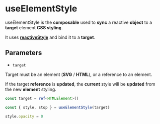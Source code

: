 # useElementStyle

useElementStyle is the **composable** used to **sync** a reactive **object** to a **target** element **CSS styling**.

It uses [**reactiveStyle**](/api/reactive-style) and bind it to a **target**.

## Parameters

- `target`

Target must be an element (**SVG** / **HTML**), or a reference to an element.

If the target **reference** is **updated**, the **current** style will be **updated** from the new **element** styling.

```typescript
const target = ref<HTMLElement>()

const { style, stop } = useElementStyle(target)

style.opacity = 0
```

